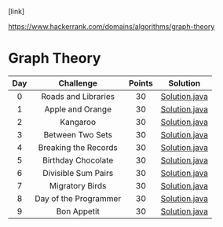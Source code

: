 [link]

https://www.hackerrank.com/domains/algorithms/graph-theory

# Graph Theory

| Day |                                                Challenge                                                | Points |                                                                                   Solution                                                                                  |
|:---:|:-------------------------------------------------------------------------------------------------------:|:------:|:---------------------------------------------------------------------------------------------------------------------------------------------------------------------------:|
|  0  | Roads and Libraries                                                                                     |   30   | [Solution.java](https://github.com/rishi-anand/hackerrank/tree/master/src/main/java/algorithms/implementation/grading/student)               |
|  1  | Apple and Orange                                                                                        |   30   | [Solution.java](https://github.com/rishi-anand/hackerrank/tree/master/src/main/java/algorithms/implementation/apple/and/orange)              |
|  2  | Kangaroo                                                                                                |   30   | [Solution.java](https://github.com/rishi-anand/hackerrank/tree/master/src/main/java/algorithms/implementation/kangaroo)                      |
|  3  | Between Two Sets                                                                                        |   30   | [Solution.java](https://github.com/rishi-anand/hackerrank/tree/master/src/main/java/algorithms/implementation/between/two/sets)              |
|  4  | Breaking the Records                                                                                    |   30   | [Solution.java](https://github.com/rishi-anand/hackerrank/tree/master/src/main/java/algorithms/implementation/breaking/the/records)          |
|  5  | Birthday Chocolate                                                                                      |   30   | [Solution.java](https://github.com/rishi-anand/hackerrank/tree/master/src/main/java/algorithms/implementation/birthday/chocolate)            |
|  6  | Divisible Sum Pairs                                                                                     |   30   | [Solution.java](https://github.com/rishi-anand/hackerrank/tree/master/src/main/java/algorithms/implementation/divisible/sum/pairs)           |
|  7  | Migratory Birds                                                                                         |   30   | [Solution.java](https://github.com/rishi-anand/hackerrank/tree/master/src/main/java/algorithms/implementation/migratory/birds)               |
|  8  | Day of the Programmer                                                                                   |   30   | [Solution.java](https://github.com/rishi-anand/hackerrank/tree/master/src/main/java/algorithms/implementation/day/of/the/programmer)         |
|  9  | Bon Appetit                                                                                             |   30   | [Solution.java](https://github.com/rishi-anand/hackerrank/tree/master/src/main/java/algorithms/implementation/bon/appetit)                   |

